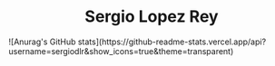 <h1 align="center">Sergio Lopez Rey</h1>
![Anurag's GitHub stats](https://github-readme-stats.vercel.app/api?username=sergiodlr&show_icons=true&theme=transparent)
